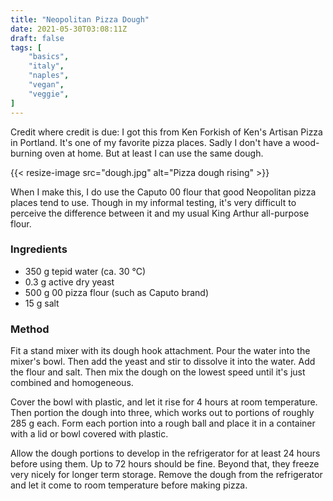 ```yaml
---
title: "Neopolitan Pizza Dough"
date: 2021-05-30T03:08:11Z
draft: false
tags: [
    "basics",
    "italy",
    "naples",
    "vegan",
    "veggie",
]
---
```


Credit where credit is due: I got this from Ken Forkish of Ken's Artisan Pizza in Portland. It's one of my favorite pizza places. Sadly I don't have a wood-burning oven at home. But at least I can use the same dough.

{{< resize-image src="dough.jpg" alt="Pizza dough rising" >}}

When I make this, I do use the Caputo 00 flour that good Neopolitan pizza places tend to use. Though in my informal testing, it's very difficult to perceive the difference between it and my usual King Arthur all-purpose flour.

### Ingredients

* 350 g tepid water (ca. 30 °C)
* 0.3 g active dry yeast
* 500 g 00 pizza flour (such as Caputo brand)
* 15 g salt

### Method

Fit a stand mixer with its dough hook attachment. Pour the water into the mixer's bowl. Then add the yeast and stir to dissolve it into the water. Add the flour and salt. Then mix the dough on the lowest speed until it's just combined and homogeneous.

Cover the bowl with plastic, and let it rise for 4 hours at room temperature. Then portion the dough into three, which works out to portions of roughly 285 g each. Form each portion into a rough ball and place it in a container with a lid or bowl covered with plastic.

Allow the dough portions to develop in the refrigerator for at least 24 hours before using them. Up to 72 hours should be fine. Beyond that, they freeze very nicely for longer term storage. Remove the dough from the refrigerator and let it come to room temperature before making pizza.
